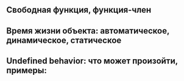 ## Свободная функция, функция-член

## Время жизни объекта: автоматическое, динамическое, статическое

## Undefined behavior: что может произойти, примеры:
